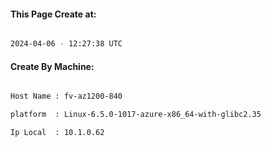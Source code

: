 
   
#### This Page Create at:

```bash

2024-04-06 - 12:27:38 UTC

```

#### Create By Machine:

```bash

Host Name : fv-az1200-840

platform  : Linux-6.5.0-1017-azure-x86_64-with-glibc2.35

Ip Local  : 10.1.0.62

```

